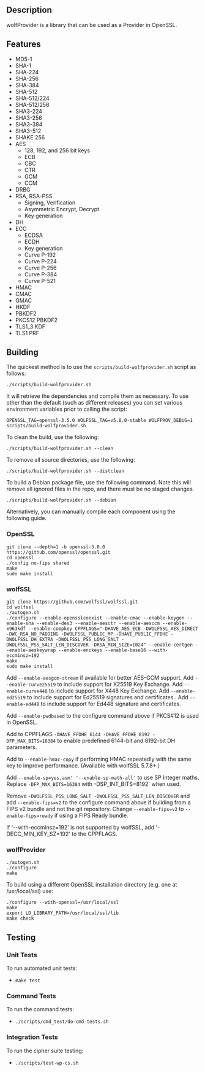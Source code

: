 
## Description

wolfProvider is a library that can be used as a Provider in OpenSSL.

## Features

* MD5-1
* SHA-1
* SHA-224
* SHA-256
* SHA-384
* SHA-512
* SHA-512/224
* SHA-512/256
* SHA3-224
* SHA3-256
* SHA3-384
* SHA3-512
* SHAKE 256
* AES
    * 128, 192, and 256 bit keys
    * ECB
    * CBC
    * CTR
    * GCM
    * CCM
* DRBG
* RSA, RSA-PSS
    * Signing, Verification
    * Asymmetric Encrypt, Decrypt
    * Key generation
* DH
* ECC
    * ECDSA
    * ECDH
    * Key generation
    * Curve P-192
    * Curve P-224
    * Curve P-256
    * Curve P-384
    * Curve P-521
* HMAC
* CMAC
* GMAC
* HKDF
* PBKDF2
* PKCS12 PBKDF2
* TLS1_3 KDF
* TLS1 PRF

## Building
The quickest method is to use the `scripts/build-wolfprovider.sh` script as follows:

```
./scripts/build-wolfprovider.sh
```

It will retrieve the dependencies and compile them as necessary. To use other than the default (such as different releases) you can set various environment variables prior to calling the script:

```
OPENSSL_TAG=openssl-3.5.0 WOLFSSL_TAG=v5.8.0-stable WOLFPROV_DEBUG=1 scripts/build-wolfprovider.sh
```

To clean the build, use the following:
```
./scripts/build-wolfprovider.sh --clean
```

To remove all source directories, use the following:
```
./scripts/build-wolfprovider.sh --distclean
```

To build a Debian package file, use the following command. 
Note this will remove all ignored files in the repo, and there must be no staged changes.
```
./scripts/build-wolfprovider.sh --debian
```

Alternatively, you can manually compile each component using the following guide.

### OpenSSL

```
git clone --depth=1 -b openssl-3.0.0 https://github.com/openssl/openssl.git
cd openssl
./config no-fips shared
make
sudo make install
```

### wolfSSL

```
git clone https://github.com/wolfssl/wolfssl.git
cd wolfssl
./autogen.sh
./configure --enable-opensslcoexist --enable-cmac --enable-keygen --enable-sha --enable-des3 --enable-aesctr --enable-aesccm --enable-x963kdf --enable-compkey CPPFLAGS="-DHAVE_AES_ECB -DWOLFSSL_AES_DIRECT -DWC_RSA_NO_PADDING -DWOLFSSL_PUBLIC_MP -DHAVE_PUBLIC_FFDHE -DWOLFSSL_DH_EXTRA -DWOLFSSL_PSS_LONG_SALT -DWOLFSSL_PSS_SALT_LEN_DISCOVER -DRSA_MIN_SIZE=1024" --enable-certgen --enable-aeskeywrap --enable-enckeys --enable-base16 --with-eccminsz=192
make
sudo make install
```

Add `--enable-aesgcm-stream` if available for better AES-GCM support.
Add `--enable-curve25519` to include support for X25519 Key Exchange.
Add `--enable-curve448` to include support for X448 Key Exchange.
Add `--enable-ed25519` to include support for Ed25519 signatures and certificates..
Add `--enable-ed448` to include support for Ed448 signature and certificates.

Add `--enable-pwdbased` to the configure command above if PKCS#12 is used in OpenSSL.

Add to CPPFLAGS `-DHAVE_FFDHE_6144 -DHAVE_FFDHE_8192 -DFP_MAX_BITS=16384` to enable predefined 6144-bit and 8192-bit DH parameters.

Add to `--enable-hmac-copy` if performing HMAC repeatedly with the same key to improve performance. (Available with wolfSSL 5.7.8+.)

Add `--enable-sp=yes,asm' '--enable-sp-math-all'` to use SP Integer maths. Replace `-DFP_MAX_BITS=16384` with -DSP_INT_BITS=8192` when used.

Remove `-DWOLFSSL_PSS_LONG_SALT -DWOLFSSL_PSS_SALT_LEN_DISCOVER` and add `--enable-fips=v2` to the configure command above if building from a FIPS v2 bundle and not the git repository. Change `--enable-fips=v2` to `--enable-fips=ready` if using a FIPS Ready bundle.

If '--with-eccminsz=192' is not supported by wolfSSL, add '-DECC_MIN_KEY_SZ=192' to the CPPFLAGS.

### wolfProvider

```
./autogen.sh
./configure
make
```

To build using a different OpenSSL installation directory (e.g. one at /usr/local/ssl) use:

```
./configure --with-openssl=/usr/local/ssl
make
export LD_LIBRARY_PATH=/usr/local/ssl/lib
make check
```

## Testing

### Unit Tests

To run automated unit tests:
* `make test`

### Command Tests

To run the command tests:
* `./scripts/cmd_test/do-cmd-tests.sh`

### Integration Tests

To run the cipher suite testing:
* `./scripts/test-wp-cs.sh`

